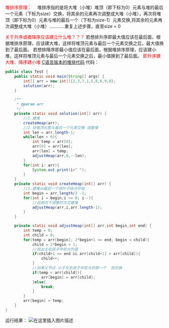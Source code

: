 ﻿<font color =red>堆排序原理：</font>
 堆排序指的是将大堆（小堆）堆顶（即下标为0）元素与堆的最后一个元素（下标为size）交换，将其余的元素再次调整成大堆（小堆），再次将堆顶（即下标为0）元素与堆的最后一个（下标为size-1）元素交换,将其余的元素再次调整成大堆（小堆）…………重复上述步骤，直至size = 0

<font color =red>关于升序或者降序应该建立什么堆？？？</font>
若想排升序即最大值应该在最后面，根据堆排序原理，应该建大堆，这样将堆顶元素与最后一个元素交换之后，最大值换到了最后面。
若想排降序即最小值应该在最后面，根据堆排序原理，应该建小堆，这样将堆顶元素与最后一个元素交换之后，最小值换到了最后面。
<font color = red>即升序建大堆、降序建小堆</font>
[C语言版本的堆排代码](https://blog.csdn.net/zhao_miao/article/details/82806853)
代码：
```java
public class Test {
    public static void main(String[] args) {
        int[] arr = new int[]{2,3,7,1,5,8,6,9,0};
        solution(arr);
    }

    /**
     * @param arr
     */
    private static void solution(int[] arr) {
        //1.建堆
        createHeap(arr);
        //2.将堆顶元素与最后一个元素交换 调整堆
        int len = arr.length-1;
        while(len > 0){
            int temp = arr[0];
            arr[0] = arr[len];
            arr[len] = temp;
            adjustHeap(arr,0,--len);
        }
        for(int i: arr){
            System.out.print(i+" ");
        }
    }
    private static void createHeap(int[] arr) {
        //1.建堆从最后一个非叶子结点开始
        int begin = arr.length/2 -1;
        for(int i = begin;i >= 0; i--){
            //运用向下调整的方式建堆
            adjustHeap(arr,i,arr.length-1);
        }
    }

    private static void adjustHeap(int[] arr,int begin,int end) {
        int temp = 0;
        int child = 0;
        for(temp = arr[begin]; 2*begin+1 <= end; begin = child){
            child = 2*begin + 1;
            //找出左右孩子中较大的值
            if(child+1 <= end && arr[child+1] > arr[child]){
                child++;
            }
            //如果父节点 小于左右孩子中较大的那一个  则交换
            if(temp < arr[child]){
                arr[begin] = arr[child];
            }else{
                break;
            }
        }
        arr[begin] = temp;
    }
}
```
运行结果：
![在这里插入图片描述](https://img-blog.csdnimg.cn/20190508164128408.png)
